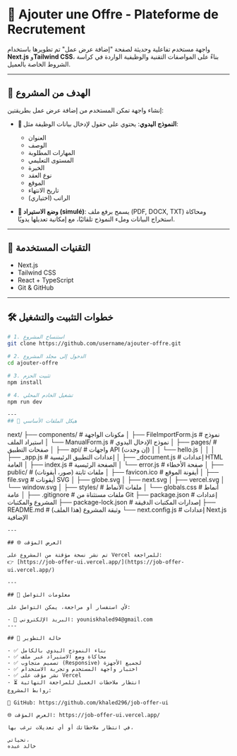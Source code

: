 # 📝 Ajouter une Offre - Plateforme de Recrutement

واجهة مستخدم تفاعلية وحديثة لصفحة "إضافة عرض عمل" تم تطويرها باستخدام **Next.js** و**Tailwind CSS**، بناءً على المواصفات التقنية والوظيفية الواردة في كراسة الشروط الخاصة بالعميل.

---

## 🎯 الهدف من المشروع

إنشاء واجهة تمكن المستخدم من إضافة عرض عمل بطريقتين:
- **📄 النموذج اليدوي**: يحتوي على حقول لإدخال بيانات الوظيفة مثل:  
  - العنوان  
  - الوصف  
  - المهارات المطلوبة  
  - المستوى التعليمي  
  - الخبرة  
  - نوع العقد  
  - الموقع  
  - تاريخ الانتهاء  
  - الراتب (اختياري)

- **📎 وضع الاستيراد (simulé)**: يسمح برفع ملف (PDF, DOCX, TXT) ومحاكاة استخراج البيانات وملء النموذج تلقائيًا، مع إمكانية تعديلها يدويًا.

---

## 🧰 التقنيات المستخدمة

- Next.js  
- Tailwind CSS  
- React + TypeScript  
- Git & GitHub

---

## 🛠️ خطوات التثبيت والتشغيل

```bash
# 1. استنساخ المشروع
git clone https://github.com/username/ajouter-offre.git

# 2. الدخول إلى مجلد المشروع
cd ajouter-offre

# 3. تثبيت الحزم
npm install

# 4. تشغيل الخادم المحلي
npm run dev

---
## 📂 هيكل الملفات الأساسي

```
next/
├── components/ # مكونات الواجهة
│ ├── FileImportForm.js # نموذج استيراد الملف
│ └── ManualForm.js # نموذج الإدخال اليدوي
│
├── pages/ # صفحات التطبيق
│ ├── api/ # واجهات API (إن وجدت)
│ │ └── hello.js
│ │
│ ├── _app.js # إعدادات التطبيق الرئيسية
│ ├── _document.js # إعدادات HTML العامة
│ ├── index.js # الصفحة الرئيسية
│ └── error.js # صفحة الأخطاء
│
├── public/ # ملفات ثابتة (صور، أيقونات)
│ ├── favicon.ico # أيقونة الموقع
│ ├── file.svg # أيقونات SVG
│ ├── globe.svg
│ ├── next.svg
│ ├── vercel.svg
│ └── window.svg
│
├── styles/ # ملفات الأنماط
│ └── globals.css # أنماط عامة
│
├── .gitignore # ملفات مستثناة من Git
├── package.json # إعدادات المشروع والمكتبات
├── package-lock.json # إصدارات المكتبات الدقيقة
├── README.md # وثيقة المشروع (هذا الملف)
└── next.config.js # إعدادات Next.js الإضافية
```
---

## 🌐 العرض المؤقت

تم نشر نسخة مؤقتة من المشروع على Vercel للمراجعة:  
👉 [https://job-offer-ui.vercel.app/](https://job-offer-ui.vercel.app/)

---

## 📨 معلومات التواصل

لأي استفسار أو مراجعة، يمكن التواصل على:

- 📧 البريد الإلكتروني: youniskhaled94@gmail.com 
---

## 🧪 حالة التطوير

- ✅ بناء النموذج اليدوي بالكامل  
- ✅ محاكاة وضع الاستيراد عبر ملف  
- ✅ تصميم متجاوب (Responsive) لجميع الأجهزة  
- ✅ اختبار واجهة المستخدم وتجربة الاستخدام  
- ✅ نشر مؤقت على Vercel  
- ⏳ انتظار ملاحظات العميل للمراجعة النهائية
روابط المشروع:

🔗 GitHub: https://github.com/khaled296/job-offer-ui

🌐 العرض المؤقت: https://job-offer-ui.vercel.app/

في انتظار ملاحظاتك أو أي تعديلات ترغب بها،

تحياتي،
خالد عبده

